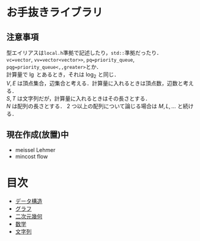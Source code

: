 # お手抜きライブラリ
## 注意事項
型エイリアスは`local.h`準拠で記述したり，`std::`準拠だったり．  
`vc=vector`, `vv=vector<vector>>`, `pq=priority_queue`, `pqg=priority_queue<,,greater>`とか．  
計算量で $\lg$ とあるとき，それは $\log_2$ と同じ．  
$V,E$ は頂点集合，辺集合と考える．計算量に入れるときは頂点数，辺数と考える．  
$S,T$ は文字列だが，計算量に入れるときはその長さとする．  
$N$ は配列の長さとする． $2$ つ以上の配列について論じる場合は $M, L,\ldots$ と続ける．


## 現在作成(放置)中
- meissel Lehmer  
- mincost flow

# 目次
* <a href="./.document/dtStrc/dtStrc.md">データ構造</a>
* <a href="./.document/graph/graph.md">グラフ</a>
* <a href="./.document/geometry/geometry.md">二次元幾何</a>
* <a href="./.document/math/math.md">数学</a>
* <a href="./.document/string/string.md">文字列</a>
